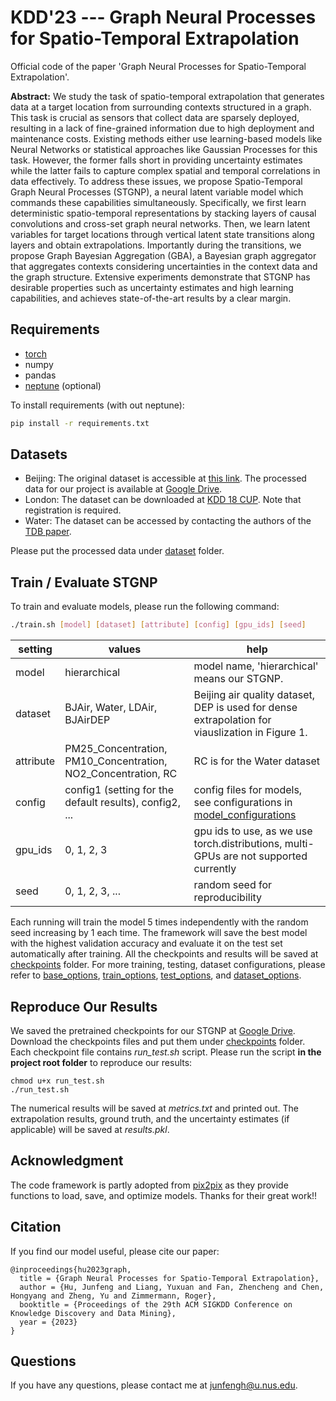 # KDD'23 --- Graph Neural Processes for Spatio-Temporal Extrapolation
Official code of the paper 'Graph Neural Processes for Spatio-Temporal Extrapolation'.

**Abstract:** 
We study the task of spatio-temporal extrapolation that generates data at a target location from surrounding contexts structured in a graph. 
This task is crucial as sensors that collect data are sparsely deployed, resulting in a lack of fine-grained information due to high deployment and maintenance costs. 
Existing methods either use learning-based models like Neural Networks or statistical approaches like Gaussian Processes for this task. However, the former falls short in providing uncertainty estimates while the latter fails to capture complex spatial and temporal correlations in data effectively.
To address these issues, we propose Spatio-Temporal Graph Neural Processes (STGNP), a neural latent variable model which commands these capabilities simultaneously. Specifically, we first learn deterministic spatio-temporal representations by stacking layers of causal convolutions and cross-set graph neural networks.
Then, we learn latent variables for target locations through vertical latent state transitions along layers and obtain extrapolations. 
Importantly during the transitions, we propose Graph Bayesian Aggregation (GBA), a Bayesian graph aggregator that aggregates contexts considering uncertainties in the context data and the graph structure.
Extensive experiments demonstrate that STGNP has desirable properties such as uncertainty estimates and high learning capabilities, and achieves state-of-the-art results by a clear margin.
## Requirements
- [torch](https://pytorch.org/)
- numpy
- pandas
- [neptune](https://neptune.ai/) (optional)

To install requirements (with out neptune):
```bash
pip install -r requirements.txt
```

## Datasets
* Beijing: The original dataset is accessible at [this link](https://www.microsoft.com/en-us/research/publication/forecasting-fine-grained-air-quality-based-on-big-data/?from=http%3A%2F%2Fresearch.microsoft.com%2Fapps%2Fpubs%2F%3Fid%3D246398). 
The processed data for our project is available at [Google Drive](https://drive.google.com/drive/folders/13lpPTn0XYxETPGVEi9gUX09Tr3vWwHVK?usp=sharing). 
* London: The dataset can be downloaded at [KDD 18 CUP](https://www.biendata.xyz/competition/kdd_2018/). Note that registration is required.
* Water: The dataset can be accessed by contacting the authors of the [TDB paper](http://urban-computing.com/pdf/ieeetbd2020_UrbanWater.pdf).

Please put the processed data under [dataset](/data) folder.

## Train / Evaluate STGNP
To train and evaluate models, please run the following command:
```bash
./train.sh [model] [dataset] [attribute] [config] [gpu_ids] [seed]
```

| setting   | values                                                        | help                                                                                            |
|-----------|---------------------------------------------------------------|-------------------------------------------------------------------------------------------------|
| model     | hierarchical                                                  | model name, 'hierarchical' means our STGNP.                                                     |
| dataset   | BJAir, Water, LDAir, BJAirDEP                                 | Beijing air quality dataset, DEP is used for dense extrapolation for viauslization in Figure 1. |
| attribute | PM25_Concentration, PM10_Concentration, NO2_Concentration, RC | RC is for the Water dataset                                                                     |
| config    | config1 (setting for the default results), config2, ...       | config files for models, see configurations in [model_configurations](model_configurations)     |
| gpu_ids   | 0, 1, 2, 3                                                    | gpu ids to use, as we use torch.distributions, multi-GPUs are not supported currently           |
| seed      | 0, 1, 2, 3, ...                                               | random seed for reproducibility                                                                 |

Each running will train the model 5 times independently with the random seed increasing by 1 each time. 
The framework will save the best model with the highest validation accuracy and evaluate it on the test set automatically after training. 
All the checkpoints and results will be saved at [checkpoints](checkpoints) folder.
For more training, testing, dataset configurations, please refer to [base_options](options/base_options.py), [train_options](options/train_options.py), [test_options](options/test_options.py), and [dataset_options](options/dataset_options.py).

## Reproduce Our Results
We saved the pretrained checkpoints for our STGNP at [Google Drive](https://drive.google.com/drive/folders/13lpPTn0XYxETPGVEi9gUX09Tr3vWwHVK?usp=sharing).
Download the checkpoints files and put them under [checkpoints](checkpoints) folder.
Each checkpoint file contains *run_test.sh* script.
Please run the script **in the project root folder** to reproduce our results:
```bash[README.md](..%2F..%2F..%2F..%2FDesktop%2FREADME.md)
chmod u+x run_test.sh
./run_test.sh
```
The numerical results will be saved at *metrics.txt* and printed out.
The extrapolation results, ground truth, and the uncertainty estimates (if applicable) will be saved at *results.pkl*.

## Acknowledgment
The code framework is partly adopted from [pix2pix](https://github.com/junyanz/pytorch-CycleGAN-and-pix2pix) as they provide functions to load, save, and optimize models. Thanks for their great work!!

## Citation
If you find our model useful, please cite our paper:
```
@inproceedings{hu2023graph,
  title = {Graph Neural Processes for Spatio-Temporal Extrapolation},
  author = {Hu, Junfeng and Liang, Yuxuan and Fan, Zhencheng and Chen, Hongyang and Zheng, Yu and Zimmermann, Roger},
  booktitle = {Proceedings of the 29th ACM SIGKDD Conference on Knowledge Discovery and Data Mining},
  year = {2023}
}
```
## Questions
If you have any questions, please contact me at junfengh@u.nus.edu.
